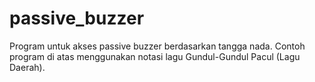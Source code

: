 # passive_buzzer
Program untuk akses passive buzzer berdasarkan tangga nada.
Contoh program di atas menggunakan notasi lagu Gundul-Gundul Pacul (Lagu Daerah).
